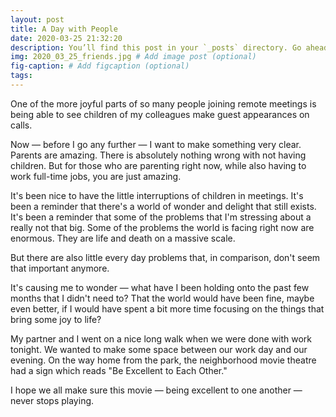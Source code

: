 ```yaml
---
layout: post
title: A Day with People
date: 2020-03-25 21:32:20
description: You’ll find this post in your `_posts` directory. Go ahead and edit it and re-build the site to see your changes. # Add post description (optional)
img: 2020_03_25_friends.jpg # Add image post (optional)
fig-caption: # Add figcaption (optional)
tags:
---
```


One of the more joyful parts of so many people joining remote meetings is being able to see children of my colleagues make guest appearances on calls.

Now — before I go any further — I want to make something very clear. Parents are amazing. There is absolutely nothing wrong with not having children. But for those who are parenting right now, while also having to work full-time jobs, you are just amazing.

It's been nice to have the little interruptions of children in meetings.  It's been a reminder that there's a world of wonder and delight that still exists. It's been a reminder that some of the problems that I'm stressing about a really not that big. Some of the problems the world is facing right now are enormous. They are life and death on a massive scale.

But there are also little every day problems that, in comparison, don't seem that important anymore.

It's causing me to wonder — what have I been holding onto the past few months that I didn't need to? That the world would have been fine, maybe even better, if I would have spent a bit more time focusing on the things that bring some joy to life?

My partner and I went on a nice long walk when we were done with work tonight. We wanted to make some space between our work day and our evening. On the way home from the park, the neighborhood movie theatre had a sign which reads "Be Excellent to Each Other."

I hope we all make sure this movie — being excellent to one another — never stops playing.
